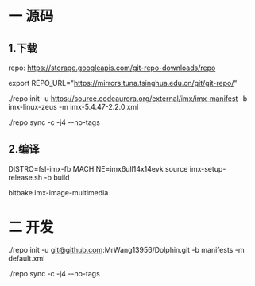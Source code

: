 # 一 源码

## 1.下载

repo:  https://storage.googleapis.com/git-repo-downloads/repo

export REPO_URL="https://mirrors.tuna.tsinghua.edu.cn/git/git-repo/"

./repo init -u https://source.codeaurora.org/external/imx/imx-manifest -b imx-linux-zeus -m imx-5.4.47-2.2.0.xml

./repo sync -c -j4 --no-tags

## 2.编译

DISTRO=fsl-imx-fb MACHINE=imx6ull14x14evk source imx-setup-release.sh -b build

bitbake imx-image-multimedia

# 二 开发

./repo init -u git@github.com:MrWang13956/Dolphin.git -b manifests -m default.xml

./repo sync -c -j4 --no-tags
